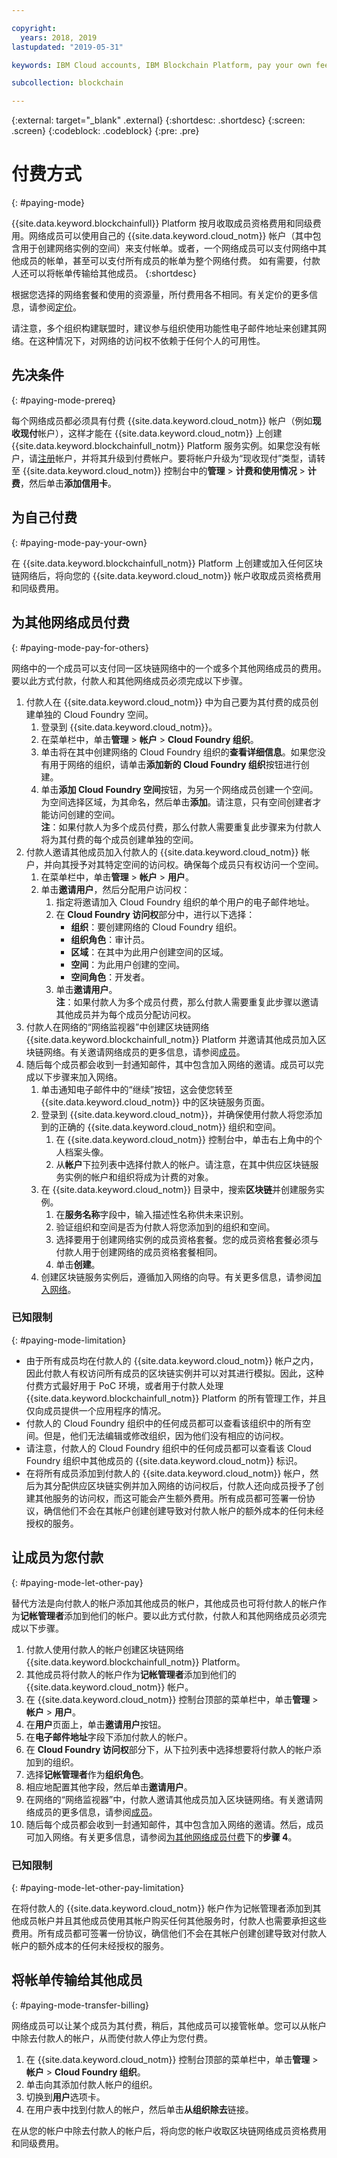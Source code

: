 ```yaml
---

copyright:
  years: 2018, 2019
lastupdated: "2019-05-31"

keywords: IBM Cloud accounts, IBM Blockchain Platform, pay your own fees, pay for others

subcollection: blockchain

---
```


{:external: target="_blank" .external}
{:shortdesc: .shortdesc}
{:screen: .screen}
{:codeblock: .codeblock}
{:pre: .pre}

# 付费方式
{: #paying-mode}

{{site.data.keyword.blockchainfull}} Platform 按月收取成员资格费用和同级费用。网络成员可以使用自己的 {{site.data.keyword.cloud_notm}} 帐户（其中包含用于创建网络实例的空间）来支付帐单。或者，一个网络成员可以支付网络中其他成员的帐单，甚至可以支付所有成员的帐单为整个网络付费。
如有需要，付款人还可以将帐单传输给其他成员。
{:shortdesc}

根据您选择的网络套餐和使用的资源量，所付费用各不相同。有关定价的更多信息，请参阅[定价](/docs/services/blockchain/howto?topic=blockchain-ibp-pricing#ibp-pricing)。

请注意，多个组织构建联盟时，建议参与组织使用功能性电子邮件地址来创建其网络。在这种情况下，对网络的访问权不依赖于任何个人的可用性。


## 先决条件
{: #paying-mode-prereq}

每个网络成员都必须具有付费 {{site.data.keyword.cloud_notm}} 帐户（例如**现收现付**帐户），这样才能在 {{site.data.keyword.cloud_notm}} 上创建 {{site.data.keyword.blockchainfull_notm}} Platform 服务实例。如果您没有帐户，请[注册](https://cloud.ibm.com/registration)帐户，并将其升级到付费帐户。要将帐户升级为“现收现付”类型，请转至 {{site.data.keyword.cloud_notm}} 控制台中的**管理** > **计费和使用情况** > **计费**，然后单击**添加信用卡**。


## 为自己付费
{: #paying-mode-pay-your-own}

在 {{site.data.keyword.blockchainfull_notm}} Platform 上创建或加入任何区块链网络后，将向您的 {{site.data.keyword.cloud_notm}} 帐户收取成员资格费用和同级费用。


## 为其他网络成员付费
{: #paying-mode-pay-for-others}

网络中的一个成员可以支付同一区块链网络中的一个或多个其他网络成员的费用。要以此方式付款，付款人和其他网络成员必须完成以下步骤。

1. 付款人在 {{site.data.keyword.cloud_notm}} 中为自己要为其付费的成员创建单独的 Cloud Foundry 空间。
   1. 登录到 {{site.data.keyword.cloud_notm}}。
   2. 在菜单栏中，单击**管理** > **帐户** > **Cloud Foundry 组织**。
   3. 单击将在其中创建网络的 Cloud Foundry 组织的**查看详细信息**。如果您没有用于网络的组织，请单击**添加新的 Cloud Foundry 组织**按钮进行创建。
   4. 单击**添加 Cloud Foundry 空间**按钮，为另一个网络成员创建一个空间。为空间选择区域，为其命名，然后单击**添加**。请注意，只有空间创建者才能访问创建的空间。  
   **注**：如果付款人为多个成员付费，那么付款人需要重复此步骤来为付款人将为其付费的每个成员创建单独的空间。
2. 付款人邀请其他成员加入付款人的 {{site.data.keyword.cloud_notm}} 帐户，并向其授予对其特定空间的访问权。确保每个成员只有权访问一个空间。
   1. 在菜单栏中，单击**管理** > **帐户** > **用户**。  
   2. 单击**邀请用户**，然后分配用户访问权：
      1. 指定将邀请加入 Cloud Foundry 组织的单个用户的电子邮件地址。
      2. 在 **Cloud Foundry 访问权**部分中，进行以下选择：
         - **组织**：要创建网络的 Cloud Foundry 组织。
         - **组织角色**：审计员。
         - **区域**：在其中为此用户创建空间的区域。
         - **空间**：为此用户创建的空间。
         - **空间角色**：开发者。
      3. 单击**邀请用户**。  
   **注**：如果付款人为多个成员付费，那么付款人需要重复此步骤以邀请其他成员并为每个成员分配访问权。
3. 付款人在网络的“网络监视器”中创建区块链网络 {{site.data.keyword.blockchainfull_notm}} Platform 并邀请其他成员加入区块链网络。有关邀请网络成员的更多信息，请参阅[成员](/docs/services/blockchain?topic=blockchain-ibp-dashboard#ibp-dashboard-members)。
4. 随后每个成员都会收到一封通知邮件，其中包含加入网络的邀请。成员可以完成以下步骤来加入网络。
   1. 单击通知电子邮件中的“继续”按钮，这会使您转至 {{site.data.keyword.cloud_notm}} 中的区块链服务页面。
   2. 登录到 {{site.data.keyword.cloud_notm}}，并确保使用付款人将您添加到的正确的 {{site.data.keyword.cloud_notm}} 组织和空间。
      1. 在 {{site.data.keyword.cloud_notm}} 控制台中，单击右上角中的个人档案头像。
      2. 从**帐户**下拉列表中选择付款人的帐户。请注意，在其中供应区块链服务实例的帐户和组织将成为计费的对象。  
   3. 在 {{site.data.keyword.cloud_notm}} 目录中，搜索**区块链**并创建服务实例。
      1. 在**服务名称**字段中，输入描述性名称供未来识别。
      2. 验证组织和空间是否为付款人将您添加到的组织和空间。
      3. 选择要用于创建网络实例的成员资格套餐。您的成员资格套餐必须与付款人用于创建网络的成员资格套餐相同。
      4. 单击**创建**。
   4. 创建区块链服务实例后，遵循加入网络的向导。有关更多信息，请参阅[加入网络](/docs/services/blockchain?topic=blockchain-getting-started-with-enterprise-plan#getting-started-with-enterprise-plan-join-nw)。

### 已知限制
{: #paying-mode-limitation}
- 由于所有成员均在付款人的 {{site.data.keyword.cloud_notm}} 帐户之内，因此付款人有权访问所有成员的区块链实例并可以对其进行模拟。因此，这种付费方式最好用于 PoC 环境，或者用于付款人处理 {{site.data.keyword.blockchainfull_notm}} Platform 的所有管理工作，并且仅向成员提供一个应用程序的情况。  
- 付款人的 Cloud Foundry 组织中的任何成员都可以查看该组织中的所有空间。但是，他们无法编辑或修改组织，因为他们没有相应的访问权。  
- 请注意，付款人的 Cloud Foundry 组织中的任何成员都可以查看该 Cloud Foundry 组织中其他成员的 {{site.data.keyword.cloud_notm}} 标识。  
- 在将所有成员添加到付款人的 {{site.data.keyword.cloud_notm}} 帐户，然后为其分配供应区块链实例并加入网络的访问权后，付款人还向成员授予了创建其他服务的访问权，而这可能会产生额外费用。所有成员都可签署一份协议，确信他们不会在其帐户创建创建导致对付款人帐户的额外成本的任何未经授权的服务。  

## 让成员为您付款
{: #paying-mode-let-other-pay}

替代方法是向付款人的帐户添加其他成员的帐户，其他成员也可将付款人的帐户作为**记帐管理者**添加到他们的帐户。要以此方式付款，付款人和其他网络成员必须完成以下步骤。

1. 付款人使用付款人的帐户创建区块链网络 {{site.data.keyword.blockchainfull_notm}} Platform。
2. 其他成员将付款人的帐户作为**记帐管理者**添加到他们的 {{site.data.keyword.cloud_notm}} 帐户。
  1. 在 {{site.data.keyword.cloud_notm}} 控制台顶部的菜单栏中，单击**管理** > **帐户** > **用户**。
  2. 在**用户**页面上，单击**邀请用户**按钮。
  3. 在**电子邮件地址**字段下添加付款人的帐户。
  4. 在 **Cloud Foundry 访问权**部分下，从下拉列表中选择想要将付款人的帐户添加到的组织。
  5. 选择**记帐管理者**作为**组织角色**。
  6. 相应地配置其他字段，然后单击**邀请用户**。  
3. 在网络的“网络监视器”中，付款人邀请其他成员加入区块链网络。有关邀请网络成员的更多信息，请参阅[成员](/docs/services/blockchain?topic=blockchain-ibp-dashboard#ibp-dashboard-members)。
4. 随后每个成员都会收到一封通知邮件，其中包含加入网络的邀请。然后，成员可加入网络。有关更多信息，请参阅[为其他网络成员付费](/docs/services/blockchain/howto?topic=blockchain-paying-mode#paying-mode-pay-for-others)下的**步骤 4**。

### 已知限制
{: #paying-mode-let-other-pay-limitation}

在将付款人的 {{site.data.keyword.cloud_notm}} 帐户作为记帐管理者添加到其他成员帐户并且其他成员使用其帐户购买任何其他服务时，付款人也需要承担这些费用。所有成员都可签署一份协议，确信他们不会在其帐户创建创建导致对付款人帐户的额外成本的任何未经授权的服务。  


## 将帐单传输给其他成员
{: #paying-mode-transfer-billing}

网络成员可以让某个成员为其付费，稍后，其他成员可以接管帐单。您可以从帐户中除去付款人的帐户，从而使付款人停止为您付费。

1. 在 {{site.data.keyword.cloud_notm}} 控制台顶部的菜单栏中，单击**管理** > **帐户** > **Cloud Foundry 组织**。
2. 单击向其添加付款人帐户的组织。
3. 切换到**用户**选项卡。
4. 在用户表中找到付款人的帐户，然后单击**从组织除去**链接。

在从您的帐户中除去付款人的帐户后，将向您的帐户收取区块链网络成员资格费用和同级费用。
